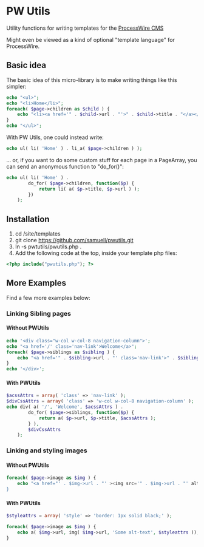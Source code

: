 PW Utils
========

Utility functions for writing templates for the [ProcessWire CMS](http://processwire.com/)

Might even be viewed as a kind of optional "template language" for ProcessWire.

Basic idea
----------
The basic idea of this micro-library is to make writing things like this simpler:
````php
echo "<ul>";
echo "<li>Home</li>";
foreach( $page->children as $child ) {
    echo "<li><a href='" . $child->url . "'>" . $child->title . "</a></li>";
}
echo "</ul>";
````
With PW Utils, one could instead write:
````php
echo ul( li( 'Home' ) . li_a( $page->children ) );
````

... or, if you want to do some custom stuff for each page in a PageArray, you can send an anonymous function to "do_for()":

````php
echo ul( li( 'Home' ) . 
        do_for( $page->children, function($p) { 
            return li( a( $p->title, $p->url ) ); 
        })
    );
````


Installation
------------
1. cd <processwire-root>/site/templates
2. git clone https://github.com/samuell/pwutils.git
3. ln -s pwtutils/pwutils.php .
4. Add the following code at the top, inside your template php files:

````php
<?php include("pwutils.php"); ?>
````

More Examples
-------------
Find a few more examples below:

### Linking Sibling pages
#### Without PWUtils
````php
echo '<div class="w-col w-col-8 navigation-column">';
echo "<a href='/' class='nav-link'>Welcome</a>";
foreach( $page->siblings as $sibling ) {
    echo "<a href='" . $sibling->url . "' class='nav-link'>" . $sibling->title . "</a>";
}
echo '</div>';
````
#### With PWUtils
````php
$acssAttrs = array( 'class' => 'nav-link' );
$divCssAttrs = array( 'class' => 'w-col w-col-8 navigation-column' );
echo div( a( '/', 'Welcome', $acssAttrs ) .
        do_for( $page->siblings, function($p) {
            return a( $p->url, $p->title, $acssAttrs );
        } ), 
        $divCssAttrs
    );
````
### Linking and styling images

#### Without PWUtils
````php
foreach( $page->image as $img ) { 
    echo "<a href="' . $img->url . "' ><img src='" . $img->url . "' alt='Some alt-text' style='border: 1px solid black;' /></a>";
}
````

#### With PWUtils
````php
$styleattrs = array( 'style' => 'border: 1px solid black;' );

foreach( $page->image as $img ) { 
    echo a( $img->url, img( $img->url, 'Some alt-text', $styleattrs ));
}
````

